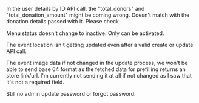 In the user details by ID API call, the "total_donors" and "total_donation_amount" might be coming wrong. Doesn't match with the donation details passed with it. Please check.

Menu status doesn't change to inactive. Only can be activated.

The event location isn't getting updated even after a valid create or update API call.

The event image data if not changed in the update process, we won't be able to send base 64 format as the fetched data for prefilling returns an store link/url. I'm currently not sending it at all if not changed as I saw that it's not a required field.

Still no admin update password or forgot password.